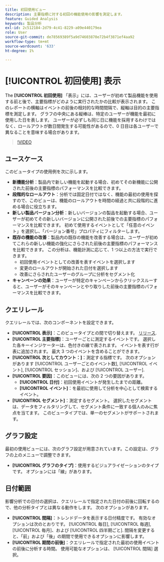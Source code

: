 ```yaml
---
title: 初回使用ビュー
description: 主要指標に対する初回の機能使用の影響を測定します。
feature: Guided Analysis
keywords: 製品分析
exl-id: 2c512184-2d79-4c41-8229-a09e440179ea
role: User
source-git-commit: de78569389f5a9d74603870e72b4f3871ef4aa92
workflow-type: tm+mt
source-wordcount: '633'
ht-degree: 1%

---
```


# [!UICONTROL 初回使用] 表示

The **[!UICONTROL 初回使用]** 「表示」には、ユーザーが初めて製品機能を使用する前と後で、主要指標がどのように実行されたかの比較が表示されます。 このレポートの横軸はイベントの前後の相対的な時間間隔で、縦軸は目的の主要指標を測定します。 グラフの中央にある縦棒は、特定のユーザーが機能を最初に使用した日を表します。 ユーザーが必ずしも同じ日に機能を採用するわけではなく、ロールアウトが数日間発生する可能性があるので、0 日目は各ユーザーで異なることを意味する場合があります。

>[!VIDEO](https://video.tv.adobe.com/v/3421661/?learn=on)

## ユースケース

このビュータイプの使用例を次に示します。

* **新機能分析**：製品内で新しい機能を起動する場合、初めてその新機能に公開された前後の主要指標のパフォーマンスを比較できます。
* **段階的なロールアウト**：分析では固定日付ではなく、機能の最初の使用を探すので、このビューは、機能のロールアウトを時間の経過と共に段階的に進める場合に役立ちます。
* **新しい製品バージョン分析**：新しいバージョンの製品を起動する場合、ユーザーが初めてその新しいバージョンに公開された前後での主要指標のパフォーマンスを比較できます。 初めて使用するイベントとして「任意のイベント」を選択し、「バージョン番号」プロパティにフィルターします。
* **既存の機能の改善**：製品内の既存の機能を改善する場合は、ユーザーが初めてこれらの新しい機能の強化にさらされた前後の主要指標のパフォーマンスを比較できます。 この分析は、機能計測に応じて、1 つ以上の方法で実行できます。
   * 初回使用イベントとしての改善を表すイベントを選択します
   * 変更のロールアウトが開始された日付を選択します
   * 改善にさらされたユーザーのグループに分析をセグメント化
* **キャンペーンの効果**：ユーザーが特定のキャンペーンからクリックスルーすると、ユーザーがそのキャンペーンとやり取りした前後の主要指標のパフォーマンスを比較できます。

## クエリレール

クエリレールでは、次のコンポーネントを設定できます。

* **[!UICONTROL 表示]**：このビュータイプとの間で切り替えます。 [リリース](release.md).
* **[!UICONTROL 主要指標]**：ユーザーごとに測定するイベントです。 選択した各キーインジケーターは、色付きの線で表されます。 イベントを表す行が表に追加されます。 最大 3 つのイベントを含めることができます。
* **[!UICONTROL 次としてカウント：]**：測定する指標です。 次のオプションがあります [!UICONTROL ユーザーごとのイベント数], [!UICONTROL イベント], [!UICONTROL セッション]、および [!UICONTROL ユーザー].
* **[!UICONTROL 要因]**：このビューには、次の 2 つの要因があります。
   * **[!UICONTROL 日付]**：初回使用イベントが発生したまでの距離。
   * **[!UICONTROL イベント]**：を最初に使用して分析を中心として検索するイベント。
* **[!UICONTROL セグメント]**：測定するセグメント。 選択したセグメントは、データをフィルタリングして、セグメント条件に一致する個人のみに焦点を当てます。 このビュータイプでは、単一のセグメントがサポートされます。

## グラフ設定

最初の使用ビューには、次のグラフ設定が用意されています。この設定は、グラフの上のメニューで調整できます。

* **[!UICONTROL グラフのタイプ]**：使用するビジュアライゼーションのタイプです。 オプションには「線」があります。

## 日付範囲

影響分析での日付の選択は、クエリレールで指定された日付の前後に回転するので、他の分析タイプとは異なる動作をします。 次のオプションがあります。

* **[!UICONTROL 間隔]**：トレンドデータを表示する日付精度です。 有効なオプションは次のとおりです。 [!UICONTROL 毎日], [!UICONTROL 毎週], [!UICONTROL 毎月]、および [!UICONTROL 四半期ごと]. 間隔を変更すると、「前」および「後」の期間で使用できるオプションに影響します。
* **[!UICONTROL 期間の前後]**：クエリレールで指定された最初の使用イベントの前後に分析する時間。 使用可能なオプションは、 [!UICONTROL 間隔] 選択。

